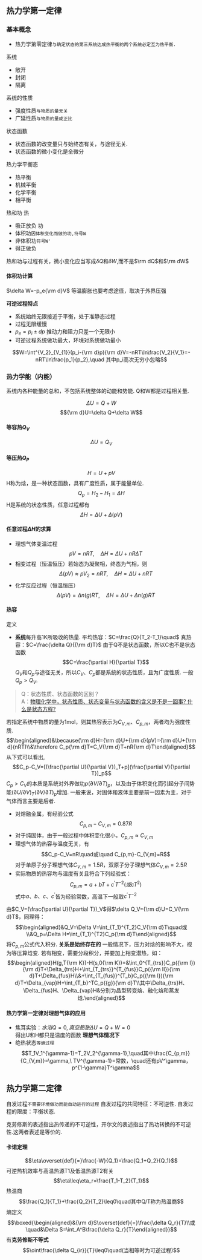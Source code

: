 ## 热力学第一定律

### 基本概念
- 热力学第零定律`与确定状态的第三系统达成热平衡的两个系统必定互为热平衡.`

系统
- 敞开
- 封闭
- 隔离

系统的性质
- 强度性质`与物质的量无关`
- 广延性质`与物质的量成正比`

状态函数
- 状态函数的改变量只与始终态有关，与途径无关.
- 状态函数的微小变化是全微分

热力学平衡态
- 热平衡
- 机械平衡
- 化学平衡
- 相平衡

热和功
热
- 吸正放负
功
- 体积功`因体积变化而做的功,符号W`
- 非体积功`符号W'`
- 得正做负

热和功与过程有关，微小变化应当写成$\delta Q$和$\delta W$,而不是$\rm dQ$和$\rm dW$

#### 体积功计算
$\delta W=-p_e{\rm d}V$
等温膨胀也要考虑途径，取决于外界压强

**可逆过程特点**
- 系统始终无限接近于平衡，处于准静态过程
- 过程无限缓慢
- $p_e=p_i\pm dp$ 推动力和阻力只差一个无限小
- 可逆过程系统做功最大，环境对系统做功最小

$$W=\int^{V_2}_{V_{1}}(p_i-{\rm d}p){\rm d}V=-nRT\ln\frac{V_2}{V_1}=-nRT\ln\frac{p_1}{p_2},\quad 其中p_i高次无穷小忽略$$

### 热力学能（内能）
系统内各种能量的总和，不包括系统整体的动能和势能.
Q和W都是过程相关量.

$$\Delta U=Q+W$$$${\rm d}U=\delta Q+\delta W$$
#### 等容热$Q_V$
$$\Delta U=Q_V$$
#### 等压热$Q_P$
$$H=U+pV$$
H称为焓，是一种状态函数，具有广度性质，属于能量单位.
$$Q_p=H_2-H_1=\Delta H$$
H是系统的状态性质，任意过程都有$$\Delta H=\Delta U+\Delta(pV)$$

#### 任意过程$\Delta H$的求算
- 理想气体变温过程$$pV=nRT,\quad\Delta H=\Delta U+nR\Delta T$$
- 相变过程（恒温恒压）若始态为凝聚相，终态为气相，则$$\Delta(pV)\approx pV_2=nRT,\quad\Delta H=\Delta U+nRT$$
- 化学反应过程（恒温恒压）$$\Delta(pV)=\Delta n(g)RT,\quad\Delta H=\Delta U+\Delta n(g)RT$$

#### 热容
定义
- **系统**每升高1K所吸收的热量.
平均热容：$C=\frac{Q}{T_2-T_1}\quad$ 真热容：$C=\frac{\delta Q}{{\rm d}T}$
由于Q不是状态函数，所以C也不是状态函数
$$C=\frac{\partial H}{\partial T}$$
$Q_V$和$Q_p$与途径无关，所以$C_V$、$C_p$都是系统的状态性质，且为广度性质.
一般$Q_p>Q_V$.

>Q：状态性质、状态函数的区别？<br>A：<a href="https://www.bilibili.com/read/cv29131177">物理化学中，状态性质、状态变量与状态函数的含义是不是一回事? 什么是状态方程?</a>

若指定系统中物质的量为1mol，则其热容表示为$C_{V,m}、C_{p,m}$，两者均为强度性质.
$$\begin{aligned}&\because{\rm d}H={\rm d}U+{\rm d}(pV)={\rm d}U+{\rm d}(nRT)\\&\therefore C_p{\rm d}T=C_V{\rm d}T+nR{\rm d}T\end{aligned}$$
从下式可以看出,$$C_p-C_V=[(\frac{\partial U}{\partial V})_T+p](\frac{\partial V}{\partial T})_p$$
$C_p>C_V$的本质是系统对外界做功$p(\partial V/\partial T)_p$，以及由于体积变化而引起分子间势能$(\partial U/\partial V)_T(\partial V/\partial T)_p$增加.
一般来说，对固体和液体主要是前一因素为主，对于气体而言主要是后者.

- 对熔融金属，有经验公式$$C_{p,m}-C_{V,m}=0.87R$$
- 对于纯固体，由于一般过程中体积变化很小，$C_{p,m}\approx C_{V,m}$
- 理想气体的热容与温度无关，有$$C_p-C_V=nR\quad或\quad C_{p,m}-C_{V,m}=R$$对于单原子分子理想气体$C_{V,m}=1.5R$，双原子分子理想气体$C_{V,m}=2.5R$
- 实际物质的热容均与温度有关且符合下列经验式：$$C_{p,m}=a+bT+c^\prime T^{-2}(或cT^2)$$式中$a、b、c、c^\prime$皆为经验常数，高温下一般取$c^\prime T^{-2}$

由$C_V=(\frac{\partial U}{\partial T})_V$得$\delta Q_V={\rm d}U=C_V{\rm d}T$，同理得：$$\begin{aligned}&Q_V=\Delta V=\int_{T_1}^{T_2}C_V{\rm d}T\quad或\\&Q_p=\Delta H=\int_{T_1}^{T2}C_p{\rm d}T\end{aligned}$$
将$C_{p,m}$公式代入积分.
**关系是始终存在的**
一般情况下，压力对焓的影响不大，视为等压算焓变.
若有相变，需要分段积分，并要加上相变潜热，如：$$\begin{aligned}H(g,T{\rm K})-H(s,0{\rm K})=&\int_0^{T_{trs}}C_p({\rm I}){\rm d}T+\Delta_{trs}H+\int_{T_{trs}}^{T_{fus}}C_p({\rm II}){\rm d}T+\Delta_{fus}H\\&+\int_{T_{fus}}^{T_b}C_p({\rm I}){\rm d}T+\Delta_{vap}H+\int_{T_b}^TC_p({g}){\rm d}T\\其中\Delta_{trs}H、\Delta_{fus}H、\Delta_{vap}H&分别为晶型转变焓、融化焓和蒸发焓.\end{aligned}$$
#### 热力学第一定律对理想气体的应用
- 焦耳实验：$水浴Q=0,真空膨胀\Delta U=Q+W=0$<br>得出U和H都只是温度的函数 __理想气体情况下__
- 绝热状态`等熵过程`$$T_1V_1^{\gamma-1}=T_2V_2^{\gamma-1},\quad其中\frac{C_{p,m}}{C_{V,m}}=\gamma,\ TV^{\gamma-1}=常数，\quad还有pV^\gamma，p^{1-\gamma}T^\gamma$$
## 热力学第二定律
自发过程`不需要环境做功而能自动进行的过程`
自发过程的共同特征：不可逆性.
自发过程的限度：平衡状态.

克劳修斯的表述指出热传递的不可逆性，开尔文的表述指出了热功转换的不可逆性.这两者表述是等价的.
#### 卡诺定理
$$\eta\overset{def}{=}\frac{-W}{Q_1}=\frac{Q_1+Q_2}{Q_1}$$
可逆热机效率与高温热源T1及低温热源T2有关$$\eta\leq\eta_r=\frac{T_1-T_2}{T_1}$$
热温商$$\frac{Q_1}{T_1}+\frac{Q_2}{T_2}\leq0\quad其中Q/T称为热温商$$
熵定义$$\boxed{\begin{aligned}&{\rm d}S\overset{def}{=}\frac{\delta Q_r}{T}\\或\quad&\Delta S=\int_A^B\frac{\delta Q_r}{T}\end{aligned}}$$有**克劳修斯不等式**$$\oint\frac{\delta Q_{ir}}{T}\leq0\quad(当相等时为可逆过程)$$
